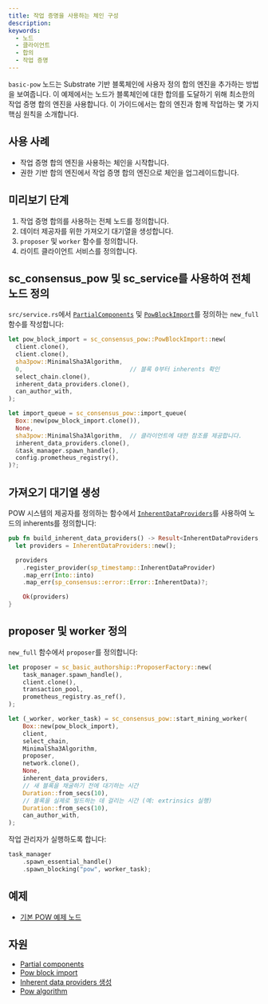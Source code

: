 ```yaml
---
title: 작업 증명을 사용하는 체인 구성
description:
keywords:
  - 노드
  - 클라이언트
  - 합의
  - 작업 증명
---
```


`basic-pow` 노드는 Substrate 기반 블록체인에 사용자 정의 합의 엔진을 추가하는 방법을 보여줍니다.
이 예제에서는 노드가 블록체인에 대한 합의를 도달하기 위해 최소한의 작업 증명 합의 엔진을 사용합니다.
이 가이드에서는 합의 엔진과 함께 작업하는 몇 가지 핵심 원칙을 소개합니다.

## 사용 사례

- 작업 증명 합의 엔진을 사용하는 체인을 시작합니다.
- 권한 기반 합의 엔진에서 작업 증명 합의 엔진으로 체인을 업그레이드합니다.

## 미리보기 단계

1. 작업 증명 합의를 사용하는 전체 노드를 정의합니다.
1. 데이터 제공자를 위한 가져오기 대기열을 생성합니다.
1. `proposer` 및 `worker` 함수를 정의합니다.
1. 라이트 클라이언트 서비스를 정의합니다.

## sc_consensus_pow 및 sc_service를 사용하여 전체 노드 정의

`src/service.rs`에서 [`PartialComponents`](https://paritytech.github.io/substrate/master/sc_service/struct.PartialComponents.html) 및 [`PowBlockImport`](https://paritytech.github.io/substrate/master/sc_consensus_pow/struct.PowBlockImport.html)를 정의하는 `new_full` 함수를 작성합니다:

```rust
let pow_block_import = sc_consensus_pow::PowBlockImport::new(
  client.clone(),
  client.clone(),
  sha3pow::MinimalSha3Algorithm,
  0,                              // 블록 0부터 inherents 확인
  select_chain.clone(),
  inherent_data_providers.clone(),
  can_author_with,
);

let import_queue = sc_consensus_pow::import_queue(
  Box::new(pow_block_import.clone()),
  None,
  sha3pow::MinimalSha3Algorithm,  // 클라이언트에 대한 참조를 제공합니다.
  inherent_data_providers.clone(),
  &task_manager.spawn_handle(),
  config.prometheus_registry(),
)?;
```

## 가져오기 대기열 생성

POW 시스템의 제공자를 정의하는 함수에서 [`InherentDataProviders`](https://paritytech.github.io/substrate/master/sc_consensus_aura/struct.InherentDataProvider.html)를 사용하여 노드의 inherents를 정의합니다:

```rust
pub fn build_inherent_data_providers() -> Result<InherentDataProviders, ServiceError> {
  let providers = InherentDataProviders::new();

  providers
    .register_provider(sp_timestamp::InherentDataProvider)
    .map_err(Into::into)
    .map_err(sp_consensus::error::Error::InherentData)?;

    Ok(providers)
}
```

## proposer 및 worker 정의

`new_full` 함수에서 `proposer`를 정의합니다:

```rust
let proposer = sc_basic_authorship::ProposerFactory::new(
    task_manager.spawn_handle(),
    client.clone(),
    transaction_pool,
    prometheus_registry.as_ref(),
);

let (_worker, worker_task) = sc_consensus_pow::start_mining_worker(
    Box::new(pow_block_import),
    client,
    select_chain,
    MinimalSha3Algorithm,
    proposer,
    network.clone(),
    None,
    inherent_data_providers,
    // 새 블록을 채굴하기 전에 대기하는 시간
    Duration::from_secs(10),
    // 블록을 실제로 빌드하는 데 걸리는 시간 (예: extrinsics 실행)
    Duration::from_secs(10),
    can_author_with,
);
```

작업 관리자가 실행하도록 합니다:

```rust
task_manager
    .spawn_essential_handle()
    .spawn_blocking("pow", worker_task);
```

## 예제

- [기본 POW 예제 노드](https://github.com/substrate-developer-hub/substrate-how-to-guides/tree/main/example-code/consensus-nodes/POW)

## 자원

- [Partial components](https://paritytech.github.io/substrate/master/sc_service/struct.PartialComponents.html)
- [Pow block import](https://paritytech.github.io/substrate/master/sc_consensus_pow/struct.PowBlockImport.html)
- [Inherent data providers 생성](https://paritytech.github.io/substrate/master/sp_inherents/trait.CreateInherentDataProviders.html)
- [Pow algorithm](https://paritytech.github.io/substrate/master/sc_consensus_pow/trait.PowAlgorithm.html)